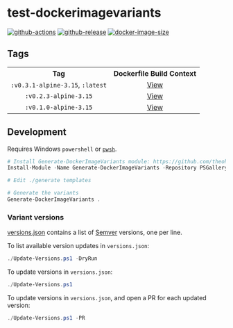 # test-dockerimagevariants

[![github-actions](https://github.com/theohbrothers/test-dockerimagevariants/workflows/ci-master-pr/badge.svg)](https://github.com/theohbrothers/test-dockerimagevariants/actions)
[![github-release](https://img.shields.io/github/v/release/theohbrothers/test-dockerimagevariants?style=flat-square)](https://github.com/theohbrothers/test-dockerimagevariants/releases/)
[![docker-image-size](https://img.shields.io/docker/image-size/theohbrothers/test-dockerimagevariants/latest)](https://hub.docker.com/r/theohbrothers/test-dockerimagevariants)

## Tags

<!-- When using Markdown table, changed adjacent lines results in merge conflicts. Instead, use a HTML table to keep changed lines apart to prevent merge conflicts. -->
<table>
<tr><th align="center">Tag</th><th align="center">Dockerfile Build Context</th></tr>

<tr><td align="center"><code>:v0.3.1-alpine-3.15</code>, <code>:latest</code></td><td align="center"><a href="variants/v0.3.1-alpine-3.15">View</a></td></tr>

<tr><td align="center"><code>:v0.2.3-alpine-3.15</code></td><td align="center"><a href="variants/v0.2.3-alpine-3.15">View</a></td></tr>

<tr><td align="center"><code>:v0.1.0-alpine-3.15</code></td><td align="center"><a href="variants/v0.1.0-alpine-3.15">View</a></td></tr>
</table>

## Development

Requires Windows `powershell` or [`pwsh`](https://github.com/PowerShell/PowerShell).

```powershell
# Install Generate-DockerImageVariants module: https://github.com/theohbrothers/Generate-DockerImageVariants
Install-Module -Name Generate-DockerImageVariants -Repository PSGallery -Scope CurrentUser -Force -Verbose

# Edit ./generate templates

# Generate the variants
Generate-DockerImageVariants .
```

### Variant versions

[versions.json](generate/definitions/versions.json) contains a list of [Semver](https://semver.org/) versions, one per line.

To list available version updates in `versions.json`:

```powershell
./Update-Versions.ps1 -DryRun
```

To update versions in `versions.json`:

```powershell
./Update-Versions.ps1
```

To update versions in `versions.json`, and open a PR for each updated version:

```powershell
./Update-Versions.ps1 -PR
```

